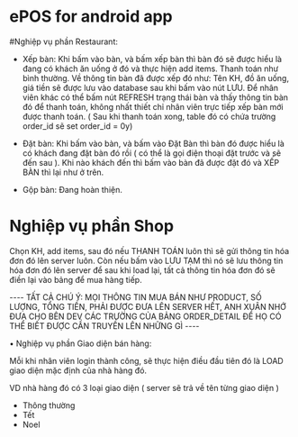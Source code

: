 
ePOS for android app
===================

#Nghiệp vụ phần Restaurant:

-	Xếp bàn: Khi bấm vào bàn, và bấm xếp bàn thì bàn đó sẽ được hiểu là đang có khách ăn uống ở đó và thực hiện add items. Thanh toán như bình thường.
Về thông tin bàn đã được xếp đó như: Tên KH, đồ ăn uống, giá tiền sẽ được lưu vào database sau khi bấm vào nút LƯU. Để nhân viên khác có thể bấm nút REFRESH trạng thái bàn và thấy thông tin bàn đó để thanh toán, không nhất thiết chỉ nhân viên trực tiếp xếp bàn mới được thanh toán.
( Sau khi thanh toán xong, table đó có chứa trường order_id sẽ set order_id = 0y)

-	Đặt bàn: Khi bấm vào bàn, và bấm vào Đặt Bàn thì bàn đó được hiểu là có khách đang đặt bàn đó rồi ( có thể là gọi điện thoại đặt trước và sẽ đến sau ). Khi nào khách đến thì bấm vào bàn đã được đặt đó và XẾP BÀN thì lại như ở trên.
-	Gộp bàn: Đang hoàn thiện.

#	Nghiệp vụ phần Shop

Chọn KH, add items, sau đó nếu THANH TOÁN luôn thì sẽ gửi thông tin hóa đơn đó lên server luôn.
Còn nếu bấm vào LƯU TẠM thì nó sẽ lưu thông tin hóa đơn đó lên server để sau khi load lại, tất cả thông tin hóa đơn đó sẽ điền lại vào bảng để mua hàng tiếp.



---- TẤT CẢ CHÚ Ý: MỌI THÔNG TIN MUA BÁN NHƯ PRODUCT, SỐ LƯỢNG, TỔNG TIỀN, PHẢI ĐƯỢC ĐƯA LÊN SERVER HẾT, ANH XUÂN NHỚ ĐƯA CHO BÊN DEV CÁC TRƯỜNG CỦA BẢNG ORDER_DETAIL ĐỂ HỌ CÓ THỂ BIẾT ĐƯỢC CẦN TRUYỀN LÊN NHỮNG GÌ ----

•	Nghiệp vụ phần Giao diện bán hàng:

Mỗi khi nhân viên login thành công, sẽ thực hiện điều đầu tiên đó là LOAD giao diện mặc định của nhà hàng đó. 

VD nhà hàng đó có 3 loại giao diện ( server sẽ trả về tên từng giao diện )
-	Thông thường
-	Tết
-	Noel
